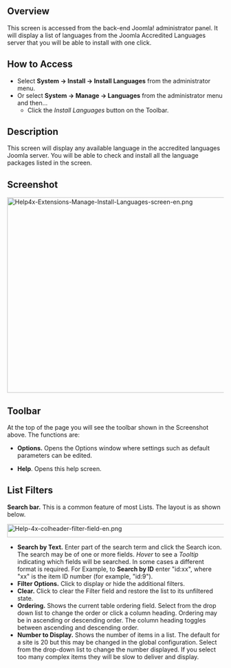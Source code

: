 <!-- Filename: Help4.x:Extensions_Extension_Manager_Languages / Display title: Extensions Extension Manager Languages -->

## Overview

This screen is accessed from the back-end Joomla! administrator panel.
It will display a list of languages from the Joomla Accredited Languages
server that you will be able to install with one click.

## How to Access

- Select **System **→** Install **→** Install Languages** from the
  administrator menu.
- Or select **System **→** Manage **→** Languages** from the
  administrator menu and then...
  - Click the *Install Languages* button on the Toolbar.

## Description

This screen will display any available language in the accredited
languages Joomla server. You will be able to check and install all the
language packages listed in the screen.

## Screenshot

<img
src="https://docs.joomla.org/images/thumb/a/ab/Help4x-Extensions-Manage-Install-Languages-screen-en.png/800px-Help4x-Extensions-Manage-Install-Languages-screen-en.png"
decoding="async"
srcset="https://docs.joomla.org/images/thumb/a/ab/Help4x-Extensions-Manage-Install-Languages-screen-en.png/1200px-Help4x-Extensions-Manage-Install-Languages-screen-en.png 1.5x, https://docs.joomla.org/images/a/ab/Help4x-Extensions-Manage-Install-Languages-screen-en.png 2x"
data-file-width="1500" data-file-height="851" width="800" height="454"
alt="Help4x-Extensions-Manage-Install-Languages-screen-en.png" />

## Toolbar

At the top of the page you will see the toolbar shown in the Screenshot
above. The functions are:

- **Options.** Opens the Options window where settings such as default
  parameters can be edited.

<!-- -->

- **Help**. Opens this help screen.

## List Filters

**Search bar.** This is a common feature of most Lists. The layout is as
shown below.

<img
src="https://docs.joomla.org/images/thumb/2/2a/Help-4x-colheader-filter-field-en.png/600px-Help-4x-colheader-filter-field-en.png"
decoding="async"
srcset="https://docs.joomla.org/images/thumb/2/2a/Help-4x-colheader-filter-field-en.png/900px-Help-4x-colheader-filter-field-en.png 1.5x, https://docs.joomla.org/images/thumb/2/2a/Help-4x-colheader-filter-field-en.png/1200px-Help-4x-colheader-filter-field-en.png 2x"
data-file-width="1478" data-file-height="76" width="600" height="31"
alt="Help-4x-colheader-filter-field-en.png" />

- **Search by Text.** Enter part of the search term and click the Search
  icon. The search may be of one or more fields. *Hover* to see a
  *Tooltip* indicating which fields will be searched. In some cases a
  different format is required. For Example, to **Search by ID** enter
  "id:xx", where "xx" is the item ID number (for example, "id:9").
- **Filter Options.** Click to display or hide the additional filters.
- **Clear.** Click to clear the Filter field and restore the list to its
  unfiltered state.
- **Ordering.** Shows the current table ordering field. Select from the
  drop down list to change the order or click a column heading. Ordering
  may be in ascending or descending order. The column heading toggles
  between ascending and descending order.
- **Number to Display.** Shows the number of items in a list. The
  default for a site is 20 but this may be changed in the global
  configuration. Select from the drop-down list to change the number
  displayed. If you select too many complex items they will be slow to
  deliver and display.
